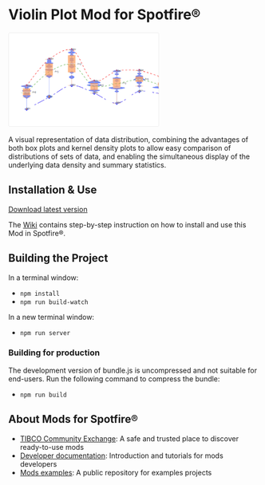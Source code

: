 # Violin Plot Mod for Spotfire®

<img src="assets/violin.png" width="60%"/>

A visual representation of data distribution, combining the advantages of both box plots and kernel density plots to allow easy comparison of distributions of sets of data, and enabling the simultaneous display of the underlying data density and summary statistics.

## Installation & Use

[Download latest version](https://github.com/spotfiresoftware/spotfire-mod-violin/releases)

The [Wiki](https://github.com/spotfiresoftware/spotfire-mod-violin/wiki) contains step-by-step instruction on how to install and use this Mod in Spotfire®.

## Building the Project

In a terminal window:
- `npm install`
- `npm run build-watch`

In a new terminal window:
- `npm run server`

### Building for production

The development version of bundle.js is uncompressed and not suitable for end-users. Run the following command to compress the bundle:
- `npm run build`

## About Mods for Spotfire®
-   [TIBCO Community Exchange](https://community.tibco.com/s/global-search/%40uri#q=mod%20for%20tibco%20spotfire&t=Exchange&sort=date%20descending): A safe and trusted place to discover ready-to-use mods
-   [Developer documentation](https://spotfiresoftware.github.io/spotfire-mods/docs/): Introduction and tutorials for mods developers
-   [Mods examples](https://github.com/TIBCOSoftware/spotfire-mods): A public repository for examples projects
